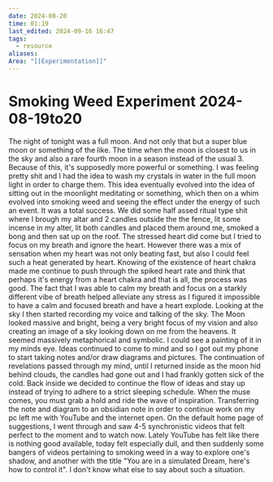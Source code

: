 ```yaml
---
date: 2024-08-20
time: 01:19
last_edited: 2024-09-16 16:47
tags:
  - resource
aliases: 
Area: "[[Experimentation]]"
---
```

# Smoking Weed Experiment 2024-08-19to20
The night of tonight was a full moon. And not only that but a super blue moon or something of the like. The time when the moon is closest to us in the sky and also a rare fourth moon in a season instead of the usual 3.
Because of this, it's supposedly more powerful or something. I was feeling pretty shit and I had the idea to wash my crystals in water in the full moon light in order to charge them. This idea eventually evolved into the idea of sitting out in the moonlight meditating or something, which then on a whim evolved into smoking weed and seeing the effect under the energy of such an event.
It was a total success.
We did some half assed ritual type shit where I brough my altar and 2 candles outside the the fence, lit some incense in my alter, lit both candles and placed them around me, smoked a bong and then sat up on the roof.
The stressed heart did come but I tried to focus on my breath and ignore the heart. However there was a mix of sensation when my heart was not only beating fast, but also I could feel such a heat generated by heart. Knowing of the existence of heart chakra made me continue to push through the spiked heart rate and think that perhaps it's energy from a heart chakra and that is all, the process was good.
The fact that I was able to calm my breath and focus on a starkly different vibe of breath helped alleviate any stress as I figured it impossible to have a calm and focused breath and have a heart explode.
Looking at the sky I then started recording my voice and talking of the sky. The Moon looked massive and bright, being a very bright focus of my vision and also creating an image of a sky looking down on me from the heavens. It seemed massively metaphorical and symbolic. I could see a painting of it in my minds eye.
Ideas continued to come to mind and so I got out my phone to start taking notes and/or draw diagrams and pictures. The continuation of revelations passed through my mind, until I returned inside as the moon hid behind clouds, the candles had gone out and I had frankly gotten sick of the cold.
Back inside we decided to continue the flow of ideas and stay up instead of trying to adhere to a strict sleeping schedule. When the muse comes, you must grab a hold and ride the wave of inspiration.
Transferring the note and diagram to an obsidian note in order to continue work on my pc left me with YouTube and the internet open. On the default home page of suggestions, I went through and saw 4-5 synchronistic videos that felt perfect to the moment and to watch now. Lately YouTube has felt like there is nothing good available, today felt especially dull, and then suddenly some bangers of videos pertaining to smoking weed in a way to explore one's shadow, and another with the title "You are in a simulated Dream, here's how to control it". I don't know what else to say about such a situation.
